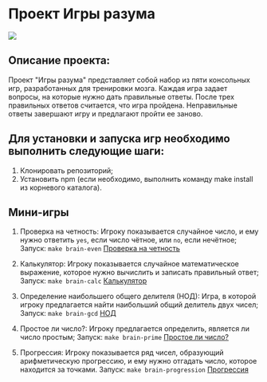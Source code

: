 # **Проект Игры разума**
<a href="https://codeclimate.com/github/MaxSedachev/hexlet-mind-games/maintainability"><img src="https://api.codeclimate.com/v1/badges/7b0d44adc75a7ae65c2e/maintainability" /></a>

## Описание проекта:
Проект "Игры разума" представляет собой набор из пяти консольных игр, разработанных для тренировки мозга. Каждая игра задает вопросы, на которые нужно дать правильные ответы. После трех правильных ответов считается, что игра пройдена. Неправильные ответы завершают игру и предлагают пройти ее заново.  

## Для установки и запуска игр необходимо выполнить следующие шаги:
1. Клонировать репозиторий;
2. Установить npm (если необходимо, выполнить команду make install из корневого каталога).  

## Мини-игры
1. Проверка на четность: Игроку показывается случайное число, и ему нужно ответить ```yes```, если число чётное, или ```no```, если нечётное;
Запуск: ```make brain-even```
[Проверка на четность](https://asciinema.org/a/6NNtwj2smjpSMS5YjGgYxOUB2)  

2. Калькулятор: Игроку показывается случайное математическое выражение, которое нужно вычислить и записать правильный ответ;
Запуск: ```make brain-calc```
[Калькулятор](https://asciinema.org/a/hNRMN24la7YtOdtoHopPhcMMz)

3. Определение наибольшего общего делителя (НОД): Игра, в которой игроку предлагается найти наибольший общий делитель двух чисел;
Запуск: ```make brain-gcd```
[НОД](https://asciinema.org/a/U6NDrrD5QbzqBJdPPgRNATkxb)  

4. Простое ли число?: Игроку предлагается определить, является ли число простым;
Запуск: ```make brain-prime```
[Простое ли число?](https://asciinema.org/a/4dIXd57umQ3QrBHoV2nBLCE7J)  

5. Прогрессия: Игроку показывается ряд чисел, образующий арифметическую прогрессию, и ему нужно отгадать число, которое находится за точками.
Запуск: ```make brain-progression```
[Прогрессия](https://asciinema.org/a/Nqes31oZ3F7uDCLuKrlqLGuIh)